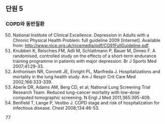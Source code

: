 ## 단원 5
### COPD와 동반질환

50. National Institute of Clinical Excellence. Depression in Adults with a Chronic Physical Health Problem: full guideline 2009 [Internet]. Available from: http://www.nice.org.uk/nicemedia/pdf/CG91FullGuideline.pdf.
51. Knubben K, Reischies FM, Adli M, Schlattmann P, Bauer M, Dimeo F. A randomised, controlled study on the effects of a short-term endurance training programme in patients with major depression. Br J Sports Med 2007;41:29-33.
52. Anthonisen NR, Connett JE, Enright PL, Manfreda J. Hospitalizations and mortality in the lung health study. Am J Respir Crit Care Med 2002;166:333-339.
53. Aberle DR, Adams AM, Berg CD, et al; National Lung Screening Trial Research Team. Reduced lung-cancer mortality with low-dose computed tomographic screening. N Engl J Med 2011;365:395-409.
54. Benfield T, Lange P, Vestbo J. COPD stage and risk of hospitalization for infectious disease. Chest 2008;134:46-53.

<PAGE>77